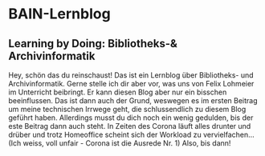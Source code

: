 # BAIN-Lernblog
## Learning by Doing: Bibliotheks-& Archivinformatik

Hey, schön das du reinschaust!
Das ist ein Lernblog über Bibliotheks- und Archivinformatik. Gerne stelle ich dir aber vor, was uns von Felix Lohmeier im Unterricht beibringt.
Er kann diesen Blog aber nur ein bisschen beeinflussen. Das ist dann auch der Grund, weswegen es im ersten Beitrag um meine technischen Irrwege geht, die schlussendlich zu diesem Blog geführt haben.
Allerdings musst du dich noch ein wenig gedulden, bis der este Beitrag dann auch steht. In Zeiten des Corona läuft alles drunter und drüber und trotz Homeoffice scheint sich der Workload zu vervielfachen… (Ich weiss, voll unfair - Corona ist die Ausrede Nr. 1)
Also, bis dann!

